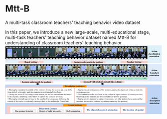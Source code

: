 # Mtt-B
A multi-task classroom teachers' teaching behavior video dataset

In this paper, we introduce a new large-scale, multi-educational stage, multi-task teachers' teaching behavior dataset named Mtt-B for understanding of classroom teachers' teaching behavior.
![image](https://github.com/cai-KU/Mtt-B/blob/main/overview.png?raw=true)


